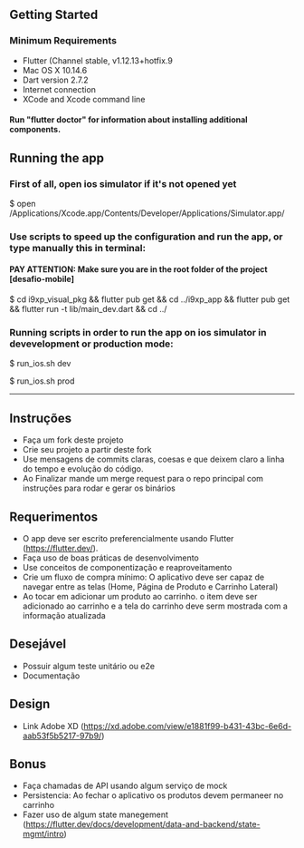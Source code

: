 ## Getting Started

### Minimum Requirements
* Flutter (Channel stable, v1.12.13+hotfix.9
* Mac OS X 10.14.6 
* Dart version 2.7.2
* Internet connection
* XCode and Xcode command line

#### Run "flutter doctor" for information about installing additional components.

## Running the app

### First of all, open ios simulator if it's not opened yet
$ open /Applications/Xcode.app/Contents/Developer/Applications/Simulator.app/

### Use scripts to speed up the configuration and run the app, or type manually this in terminal:
#### PAY ATTENTION: Make sure you are in the root folder of the project [desafio-mobile]
$ cd i9xp_visual_pkg && flutter pub get && cd ../i9xp_app && flutter pub get && flutter run -t lib/main_dev.dart && cd ../

### Running scripts in order to run the app on ios simulator in devevelopment or production mode:
$ run_ios.sh dev

$ run_ios.sh prod

---------------------

## Instruções

 - Faça um fork deste projeto
 - Crie seu projeto a partir deste fork
 - Use mensagens de commits claras, coesas e que deixem claro a linha do tempo e evolução do código. 
 - Ao Finalizar mande um merge request para o repo principal com instruções para rodar e gerar os binários

## Requerimentos
 
 - O app deve ser escrito preferencialmente usando Flutter (https://flutter.dev/).
 - Faça uso de boas práticas de desenvolvimento
 - Use conceitos de componentização e reaproveitamento
 - Crie um fluxo de compra mínimo: O aplicativo deve ser capaz de navegar entre as telas (Home, Página de Produto e Carrinho Lateral)
 - Ao tocar em adicionar um produto ao carrinho. o item deve ser adicionado ao carrinho e a tela do carrinho deve serm mostrada com a informação atualizada


## Desejável
 
 - Possuir algum teste unitário ou e2e
 - Documentação

## Design

 - Link Adobe XD (https://xd.adobe.com/view/e1881f99-b431-43bc-6e6d-aab53f5b5217-97b9/)

## Bonus
 - Faça chamadas de API usando algum serviço de mock 
 - Persistencia: Ao fechar o aplicativo os produtos devem permaneer no carrinho
 - Fazer uso de algum state manegement (https://flutter.dev/docs/development/data-and-backend/state-mgmt/intro)
